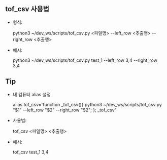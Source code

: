 ## tof_csv 사용법

- 형식:

    python3 ~/dev_ws/scripts/tof_csv.py <파일명> --left_row <추출행> --right_row <추출행>


- 예시:

    python3 ~/dev_ws/scripts/tof_csv.py test_1 --left_row 3,4 --right_row 3,4


## Tip

 - 내 컴퓨터 alias 설정

    alias tof_csv='function _tof_csv(){ python3 ~/dev_ws/scripts/tof_csv.py "$1" --left_row "$2" --right_row "$2"; }; _tof_csv'

 - 사용법:

    tof_csv <파일명> <추출행>

 - 예시:

    tof_csv test_1 3,4